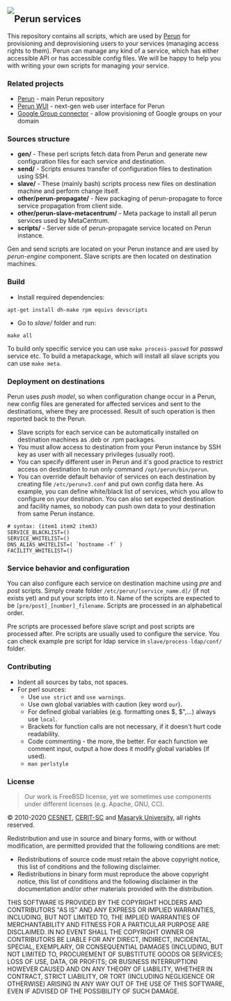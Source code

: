 <a href="https://perun.cesnet.cz/"><img style="float: left; position: relative;" src="https://raw.githubusercontent.com/CESNET/perun/master/perun-web-gui/src/main/webapp/img/logo.png"></a>
## Perun services ##

This repository contains all scripts, which are used by [Perun](https://perun.cesnet.cz/web/) for provisioning and deprovisioning users to your services (managing access rights to them). Perun can manage any kind of a service, which has either accessible API or has accessible config files. We will be happy to help you with writing your own scripts for managing your service.

### Related projects ###

* [Perun](https://github.com/CESNET/perun) - main Perun repository
* [Perun WUI](https://github.com/zlamalp/perun-wui) - next-gen web user interface for Perun
* [Google Group connector](https://github.com/CESNET/google-group-connector) - allow provisioning of Google groups on your domain

### Sources structure ###

* **gen/** - These perl scripts fetch data from Perun and generate new configuration files for each service and destination.
* **send/** - Scripts ensures transfer of configuration files to destination using SSH.
* **slave/** - These (mainly bash) scripts process new files on destination machine and perform change itself.
* **other/perun-propagate/** - New packaging of perun-propagate to force service propagation from client side.
* **other/perun-slave-metacentrum/** - Meta package to install all perun services used by MetaCentrum.
* **scripts/** - Server side of perun-propagate service located on Perun instance.

Gen and send scripts are located on your Perun instance and are used by _perun-engine_ component. Slave scripts are then located on destination machines.

### Build ###

* Install required dependencies:

```
apt-get install dh-make rpm equivs devscripts
```

* Go to _slave/_ folder and run:

```
make all
```

To build only specific service you can use ``make process-passwd`` for _passwd_ service etc. To build a metapackage, which will install all slave scripts you can use ``make meta``.

### Deployment on destinations ###

Perun uses _push model_, so when configuration change occur in a Perun, new config files are generated for affected services and sent to the destinations, where they are processed. Result of such operation is then reported back to the Perun.

* Slave scripts for each service can be automatically installed on destination machines as .deb or .rpm packages.
* You must allow access to destination from your Perun instance by SSH key as user with all necessary privileges (usually root).
* You can specify different user in Perun and it's good practice to restrict access on destination to run only command ``/opt/perun/bin/perun``.
* You can override default behavior of services on each destination by creating file ``/etc/perunv3.conf`` and put own config data here. As example, you can define white/black list of services, which you allow to configure on your destination. You can also set expected destination and facility names, so nobody can push own data to your destination from same Perun instance.

```
# syntax: (item1 item2 item3)
SERVICE_BLACKLIST=()
SERVICE_WHITELIST=()
DNS_ALIAS_WHITELIST=( `hostname -f` )
FACILITY_WHITELIST=()
```

### Service behavior and configuration ###

You can also configure each service on destination machine using _pre_ and _post_ scripts. Simply create folder ``/etc/perun/[service_name.d]/`` (if not exists yet) and put your scripts into it. Name of the scripts are expected to be ``[pre/post]_[number]_filename``. Scripts are processed in an alphabetical order.

Pre scripts are processed before slave script and post scripts are processed after. Pre scripts are usually used to configure the service. You can check example pre script for ldap service in ``slave/process-ldap/conf/`` folder.

### Contributing ###

* Indent all sources by tabs, not spaces.
* For perl sources:
  * Use ``use strict`` and ``use warnings``.
  * Use own global variables with caution (key word ``our``).
  * For defined global variables (e.g. formatting ones $, $",...) always use ``local``.
  * Brackets for function calls are not necessary, if it doesn't hurt code readability.
  * Code commenting - the more, the better. For each function we comment input, output a how does it modify global variables (if used).
  * ``man perlstyle``

### License ###

> Our work is FreeBSD license, yet we sometimes use components under different licenses (e.g. Apache, GNU, CC).

&copy; 2010-2020 [CESNET](https://www.cesnet.cz/?lang=en), [CERIT-SC](https://www.cerit-sc.cz/en/index.html) and [Masaryk University](https://www.muni.cz/en), all rights reserved.

Redistribution and use in source and binary forms, with or without modification, are permitted provided that the following conditions are met:

- Redistributions of source code must retain the above copyright notice, this list of conditions and the following disclaimer.
- Redistributions in binary form must reproduce the above copyright notice, this list of conditions and the following disclaimer in the documentation and/or other materials provided with the distribution.

THIS SOFTWARE IS PROVIDED BY THE COPYRIGHT HOLDERS AND
CONTRIBUTORS "AS IS" AND ANY EXPRESS OR IMPLIED WARRANTIES,
INCLUDING, BUT NOT LIMITED TO, THE IMPLIED WARRANTIES OF
MERCHANTABILITY AND FITNESS FOR A PARTICULAR PURPOSE ARE
DISCLAIMED. IN NO EVENT SHALL THE COPYRIGHT OWNER OR CONTRIBUTORS
BE LIABLE FOR ANY DIRECT, INDIRECT, INCIDENTAL, SPECIAL,
EXEMPLARY, OR CONSEQUENTIAL DAMAGES (INCLUDING, BUT NOT LIMITED
TO, PROCUREMENT OF SUBSTITUTE GOODS OR SERVICES; LOSS OF USE,
DATA, OR PROFITS; OR BUSINESS INTERRUPTION) HOWEVER CAUSED AND ON
ANY THEORY OF LIABILITY, WHETHER IN CONTRACT, STRICT LIABILITY,
OR TORT (INCLUDING NEGLIGENCE OR OTHERWISE) ARISING IN ANY WAY
OUT OF THE USE OF THIS SOFTWARE, EVEN IF ADVISED OF THE
POSSIBILITY OF SUCH DAMAGE.
